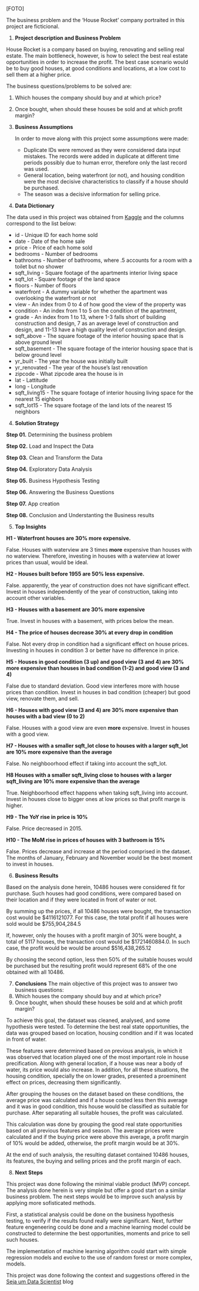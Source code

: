 [FOTO]

The business problem and the ‘House Rocket’ company portraited in this project are ficticional.

1. **Project description and Business Problem**

House Rocket is a company based on buying, renovating and selling real estate. The main bottleneck, however, is how to select the best real estate opportunities in order to increase the profit. The best case scenario would be to buy good houses, at good conditions and locations, at a low cost to sell them at a higher price. 

The business questions/problems to be solved are: 

1. Which houses the company should buy and at which price?
2. Once bought, when should these houses be sold and at which profit margin?

2. **Business Assumptions**
    
    In order to move along with this project some assumptions were made:
    
    - Duplicate IDs were removed as they were considered data input mistakes. The records were added in duplicate at different time periods possibly due to human error, therefore only the last record was used.
    - General location, being waterfront (or not), and housing condition were the most decisive characteristics to classify if a house should be purchased.
    - The season was a decisive information for selling price. 


3. **Data Dictionary**

The data used in this project was obtained from [Kaggle](https://www.kaggle.com/harlfoxem/housesalesprediction/discussion/207885) and the columns correspond to the list below: 

- id - Unique ID for each home sold
- date - Date of the home sale
- price - Price of each home sold
- bedrooms - Number of bedrooms
- bathrooms - Number of bathrooms, where .5 accounts for a room with a toilet but no shower
- sqft_living - Square footage of the apartments interior living space
- sqft_lot - Square footage of the land space
- floors - Number of floors
- waterfront - A dummy variable for whether the apartment was overlooking the waterfront or not
- view - An index from 0 to 4 of how good the view of the property was
- condition - An index from 1 to 5 on the condition of the apartment,
- grade - An index from 1 to 13, where 1-3 falls short of building construction and design, 7 as an average level of construction and design, and 11-13 have a high quality level of construction and design.
- sqft_above - The square footage of the interior housing space that is above ground level
- sqft_basement - The square footage of the interior housing space that is below ground level
- yr_built - The year the house was initially built
- yr_renovated - The year of the house’s last renovation
- zipcode - What zipcode area the house is in
- lat - Lattitude
- long - Longitude
- sqft_living15 - The square footage of interior housing living space for the nearest 15 eighbors
- sqft_lot15 - The square footage of the land lots of the nearest 15 neighbors

4. **Solution Strategy**

**Step 01.** Determining the business problem

**Step 02.** Load and Inspect the Data

**Step 03.** Clean and Transform the Data 

**Step 04.** Exploratory Data Analysis

**Step 05.** Business Hypothesis Testing 

**Step 06.** Answering the Business Questions 

**Step 07.** App creation 

**Step 08.**  Conclusion and Understanting the Business results

5. **Top Insights**

**H1 - Waterfront houses are 30% more expensive.**

False. Houses with waterview are 3 times **more** expensive than houses with no waterview. Therefore, investing in houses with a waterview at lower prices than usual, would be ideal. 

**H2 - Houses built before 1955 are 50% less expensive.**

False. apparently, the year of construction does not have significant effect. Invest in houses independently of the year of construction, taking into account other variables.

**H3 - Houses with a basement are 30% more expensive**

True. Invest in houses with a basement, with prices below the mean.

**H4 - The price of houses decrease 30% at every drop in condition**

False. Not every drop in condition had a significant effect on house prices. Investing in houses in condition 3 or better have no difference in price. 

**H5  - Houses in good condition (3 up) and good view (3 and 4) are 30% more expensive than houses in bad condition (1-2) and good view (3 and 4)**

False due to standard deviation. Good view interferes more with house prices than condition. Invest in houses in bad condition (cheaper) but good view, renovate them, and sell. 

**H6 - Houses with good view (3 and 4) are 30% more expensive than houses with a bad view (0 to 2)**

False. Houses with a good view are even **more** expensive. Invest in houses with a good view. 

**H7 - Houses with a smaller sqft_lot close to houses with a larger sqft_lot are 10% more expensive than the average**

False. No neighboorhood effect if taking into account the sqft_lot.

**H8 Houses with a smaller sqft_living close to houses with a larger sqft_living are 10% more expensive than the average**

True. Neighboorhood effect happens when taking sqft_living into account. Invest in houses close to bigger ones at low prices so that profit marge is higher. 

**H9 - The YoY rise in price is 10%**

False. Price decreased in 2015. 

**H10 - The MoM rise in prices of houses with 3 bathroom is 15%**

False. Prices decrease and increase at the period comprised in the dataset. The months of January, February and November would be the best moment to invest in houses.


6. **Business Results**

Based on the analysis done herein, 10486 houses were considered fit for purchase. 
Such houses had good conditions, were compared based on their location and if they were located in front of water or not.

By summing up the prices, if all 10486 houses were bought, the transaction cost would be $4116121077. For this case, the total profit if all houses were sold would be $755,904,284.5

If, however, only the houses with a profit margin of 30% were bought, a total of 5117 houses, the transaction cost would be $1721460884.0. In such case, the profit would be would be around $516,438,265.12

By choosing the second option, less then 50% of the suitable houses would be purchased but the resulting profit would represent 68% of the one obtained with all 10486. 


7. **Conclusions** 
The main objective of this project was to answer two business questions:
1. Which houses the company should buy and at which price?
2. Once bought, when should these houses be sold and at which profit margin?

To achieve this goal, the dataset was cleaned, analysed, and some hypothesis were tested. To determine the best real state opportunities, the data was grouped based on location, housing condition and if it was located in front of water. 

These features were determined based on previous analysis, in which it was observed that location played one of the most important role in house precification. Along with general location, if a house was near a body of water, its price would also increase. In addition, for all these situations, the housing condition, specially the on lower grades, presented a proeminent effect on prices, decreasing them significantly. 

After grouping the houses on the dataset based on these conditions, the average price was calculated and if a house costed less then this average and it was in good condition, this house would be classified as suitable for purchase. After separating all suitable houses, the profit was calculated. 

This calculation was done by grouping the good real state opportunities based on all previous features and season. The average prices were calculated and if the buying price were above this average, a profit margin of 10% would be added, otherwise, the profit margin would be at 30%.

At the end of such analysis, the resulting dataset contained 10486 houses, its features, the buying and selling prices and the profit margin of each. 

8. **Next Steps**

This project was done following the minimal viable product (MVP) concept. The analysis done herein is very simple but offer a good start on a similar business problem. The next steps would be to improve such analysis by applying more sofisticated methods. 

First, a statistical analysis could be done on the business hypothesis testing, to verify if the results found really were significant. Next, further feature engeneering could be done and a machine learning model could be constructed to determine the best opportunities, moments and price to sell such houses. 

The implementation of machine learning algorithm could start with simple regression models and evolve to the use of random forest or more complex, models.  

This project was done following the context and suggestions offered in the [Seja um Data Scientist](https://sejaumdatascientist.com/os-5-projetos-de-data-science-que-fara-o-recrutador-olhar-para-voce/) blog